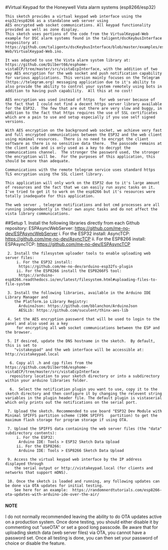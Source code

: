  #Virtual Keypad for the Honeywell Vista alarm systems (esp8266/esp32)
 
    This sketch provides a virtual keypad web interface using the esp32/esp8266 as a standalone web server using
    AES encrypted web socket communications. All keypad functionality provided as well as zone display.
    This sketch uses portions of the code from the VirtualKeypad-Web example for DSC alarm systems found in the taligent/dscKeybusInterface respository at:    https://github.com/taligentx/dscKeybusInterface/blob/master/examples/esp32/VirtualKeypad-Web/VirtualKeypad-Web.ino.
    
    It was adapted to use the Vista alarm system library at: 
    https://github.com/Dilbert66/esphome-vistaECP/tree/master/src/vistaEcpInterface, with the addition of two way AES encryption for the web socket and push notification capability for various applications. This version mainly focuses on the Telegram (https://telegram.org) messaging application due to it's ability to also provide the ability to control your system remotely using bots in addition to having push capability.  All this at no cost!
    
    AES encryption was used instead of https  for web server because of the fact that I could not find a decent https server library available for the ESP32.  The few that are out there are very slow and buggy, in addition to the fact that https requires the use of SSL certificates which are a pain to use and setup especially if you use self signed versions.
    
    With AES encryption on the background web socket, we achieve very fast and full encrypted communications between the ESP32 and the web client using mimimal resources.  There is no need to encrypt the client software as there is no sensitive data there.  The passcode remains at the client side and is only used as a key to decrypt the communications channel.  The stronger the password used, the stronger the encryption will be.  For the purposes of this application, this should be more than adequate. 
    
    Communications with the remote telegram service uses standard https TLS encryption using the SSL client library.
    
    This application will only work on the ESP32 due to it's large amount of resources and the fact that we can easily run async tasks on it.  I've tried to get it to work on the esp8266 but it's resources were totally inadequate for this application.
    
    The web server , telegram notifications and bot cmd processes are all running independently in their own async tasks and do not affect the vista library communications.
    
 
##Setup
     1. Install the following libraries directly from each Github repository:
           ESPAsyncWebServer: https://github.com/me-no-dev/ESPAsyncWebServer
         i. For the ESP32 install:
          AsyncTCP: https://github.com/me-no-dev/AsyncTCP
         ii. For the ESP8266 install:
          ESPAsyncTCP: https://github.com/me-no-dev/ESPAsyncTCP
 
     2. Install the filesystem uploader tools to enable uploading web server files:
         i. For the ESP32 install:
          https://github.com/me-no-dev/arduino-esp32fs-plugin
         ii. For the ESP8266 install the ESP8266FS tool:
          https://arduino-esp8266.readthedocs.io/en/latest/filesystem.html#uploading-files-to-file-system 
 
     3. Install the following libraries, available in the Arduino IDE Library Manager and
        the Platform.io Library Registry:
          ArduinoJson: https://github.com/bblanchon/ArduinoJson
          AESLib: https://github.com/suculent/thinx-aes-lib

     4. Set the AES encryption password that will be used to login to the panel and also used as a key
         for encrypting all web socket communications between the ESP and the browser.
 
     5. If desired, update the DNS hostname in the sketch.  By default, this is set to
        "vistakeypad" and the web interface will be accessible at: http://vistakeypad.local
       
      6. Copy all .h and cpp files from the https://github.com/Dilbert66/esphome-vistaECP/tree/master/src/vistaEcpInterface 
      repository location to your sketch directory or into a subdirectory within your arduino libraries folder.
 
      6.  Select the notification plugin you want to use, copy it to the sketch directory and then configure it by changing the relevent string variables in the plugin header file. The default plugin is vistaserial which only prints out the notifications on the serial port.
 
     7. Upload the sketch. Recommended to use board "ESP32 Dev Module with Minimal SPIFFS partition scheme (190K SPIFFS   partition) to get the maximum flash storage for program storage if using OTA.
 
     7. Upload the SPIFFS data containing the web server files (the "data" subdirectory contents):
         i. For the ESP32:
          Arduino IDE: Tools > ESP32 Sketch Data Upload
         ii. For the ESP8266:
          Arduino IDE: Tools > ESP8266 Sketch Data Upload 
 
     9. Access the virtual keypad web interface by the IP address displayed through
        the serial output or http://vistakeypad.local (for clients and networks that support mDNS).
 
     10. Once the sketch is loaded and running, any following updates can be done via OTA updates for initial testing.  
        See here for an example:  https://randomnerdtutorials.com/esp8266-ota-updates-with-arduino-ide-over-the-air/
        
#### NOTE
 I do not normally recommended leaving the ability to do OTA updates active on a production system. Once done testing, you  should either disable it by commenting out "useOTA" or set a good long passcode. Be aware that for uploading sketch data (web server files) via OTA, you cannot have a password set. Once all testing is done, you can then set your password of choice or disable the feature. 
 

 
 